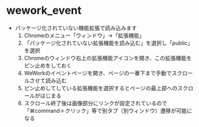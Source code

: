 # wework_event

- パッケージ化されていない機能拡張で読み込みます
  1. Chromeのメニュー「ウィンドウ」→「拡張機能」
  2. 「パッケージ化されていない拡張機能を読み込む」を選択し「public」を選択
  3. Chromeのウィンドウ右上の拡張機能アイコンを開き、この拡張機能をピン止めをしておく
  4. WeWorkのイベントページを開き、ページの一番下まで手動でスクロールさせて読み込む
  5. ピン止めしてしている拡張機能を選択するとページの最上部へのスクロールがはじまる
  6. スクロール終了後は画像部分にリンクが設定されているので「⌘command＋クリック」等で別タブ（別ウィンドウ）遷移が可能になる
